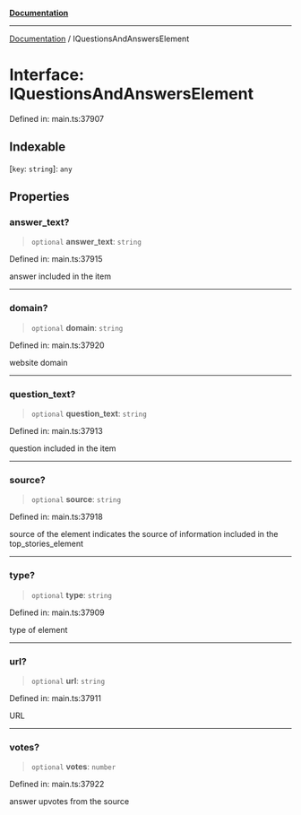 [**Documentation**](../README.md)

***

[Documentation](../README.md) / IQuestionsAndAnswersElement

# Interface: IQuestionsAndAnswersElement

Defined in: main.ts:37907

## Indexable

\[`key`: `string`\]: `any`

## Properties

### answer\_text?

> `optional` **answer\_text**: `string`

Defined in: main.ts:37915

answer included in the item

***

### domain?

> `optional` **domain**: `string`

Defined in: main.ts:37920

website domain

***

### question\_text?

> `optional` **question\_text**: `string`

Defined in: main.ts:37913

question included in the item

***

### source?

> `optional` **source**: `string`

Defined in: main.ts:37918

source of the element
indicates the source of information included in the top_stories_element

***

### type?

> `optional` **type**: `string`

Defined in: main.ts:37909

type of element

***

### url?

> `optional` **url**: `string`

Defined in: main.ts:37911

URL

***

### votes?

> `optional` **votes**: `number`

Defined in: main.ts:37922

answer upvotes from the source
